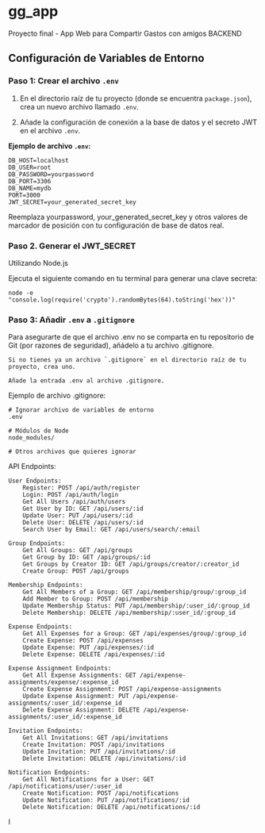 # gg_app
Proyecto final - App Web para Compartir Gastos con amigos
BACKEND

## Configuración de Variables de Entorno

### Paso 1: Crear el archivo `.env`

1. En el directorio raíz de tu proyecto (donde se encuentra `package.json`), crea un nuevo archivo llamado `.env`.

2. Añade la configuración de conexión a la base de datos y el secreto JWT en el archivo `.env`.

**Ejemplo de archivo `.env`:**

```plaintext
DB_HOST=localhost
DB_USER=root
DB_PASSWORD=yourpassword
DB_PORT=3306
DB_NAME=mydb
PORT=3000
JWT_SECRET=your_generated_secret_key
```
Reemplaza yourpassword, your_generated_secret_key y otros valores de marcador de posición con tu configuración de base de datos real.

### Paso 2. Generar el JWT_SECRET

Utilizando Node.js

Ejecuta el siguiente comando en tu terminal para generar una clave secreta:

`node -e "console.log(require('crypto').randomBytes(64).toString('hex'))"`

### Paso 3: Añadir `.env` a `.gitignore`

Para asegurarte de que el archivo .env no se comparta en tu repositorio de Git (por razones de seguridad), añádelo a tu archivo .gitignore.

    Si no tienes ya un archivo `.gitignore` en el directorio raíz de tu proyecto, crea uno.

    Añade la entrada .env al archivo .gitignore.

Ejemplo de archivo .gitignore:

```plaintext
# Ignorar archivo de variables de entorno
.env

# Módulos de Node
node_modules/

# Otros archivos que quieres ignorar
```

API Endpoints:

    User Endpoints:
        Register: POST /api/auth/register
        Login: POST /api/auth/login
        Get All Users /api/auth/users
        Get User by ID: GET /api/users/:id
        Update User: PUT /api/users/:id
        Delete User: DELETE /api/users/:id
        Search User by Email: GET /api/users/search/:email

    Group Endpoints:
        Get All Groups: GET /api/groups
        Get Group by ID: GET /api/groups/:id
        Get Groups by Creator ID: GET /api/groups/creator/:creator_id
        Create Group: POST /api/groups

    Membership Endpoints:
        Get All Members of a Group: GET /api/membership/group/:group_id
        Add Member to Group: POST /api/membership
        Update Membership Status: PUT /api/membership/:user_id/:group_id
        Delete Membership: DELETE /api/membership/:user_id/:group_id

    Expense Endpoints:
        Get All Expenses for a Group: GET /api/expenses/group/:group_id
        Create Expense: POST /api/expenses
        Update Expense: PUT /api/expenses/:id
        Delete Expense: DELETE /api/expenses/:id

    Expense Assignment Endpoints:
        Get All Expense Assignments: GET /api/expense-assignments/expense/:expense_id
        Create Expense Assignment: POST /api/expense-assignments
        Update Expense Assignment: PUT /api/expense-assignments/:user_id/:expense_id
        Delete Expense Assignment: DELETE /api/expense-assignments/:user_id/:expense_id

    Invitation Endpoints:
        Get All Invitations: GET /api/invitations
        Create Invitation: POST /api/invitations
        Update Invitation: PUT /api/invitations/:id
        Delete Invitation: DELETE /api/invitations/:id

    Notification Endpoints:
        Get All Notifications for a User: GET /api/notifications/user/:user_id
        Create Notification: POST /api/notifications
        Update Notification: PUT /api/notifications/:id
        Delete Notification: DELETE /api/notifications/:id

I